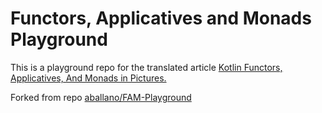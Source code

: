 # Functors, Applicatives and Monads Playground

This is a playground repo for the translated article [Kotlin Functors, Applicatives, And Monads in Pictures.](https://medium.com/@aballano/kotlin-functors-applicatives-and-monads-in-pictures-part-1-3-c47a1b1ce251)

Forked from repo [aballano/FAM-Playground](http://github.com/aballano/FAM-Playground)
